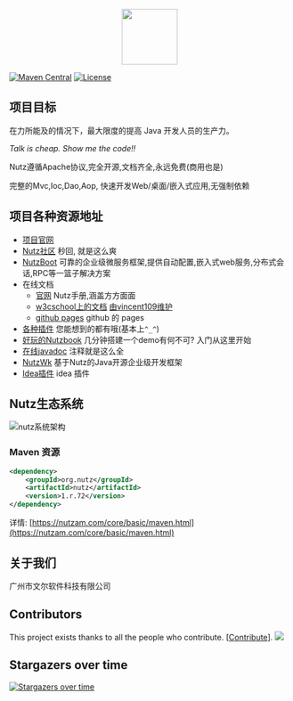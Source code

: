 
<p align="center"><a href="https://nutz.cn" target="_blank"><img width="100" src="https://github.com/nutzam/nutz/raw/master/doc/ci/logo.png"></a></p>

[![Maven Central](https://maven-badges.herokuapp.com/maven-central/org.nutz/nutz/badge.svg)](https://maven-badges.herokuapp.com/maven-central/org.nutz/nutz/)
[![License](https://img.shields.io/badge/license-Apache%202-4EB1BA.svg)](https://www.apache.org/licenses/LICENSE-2.0.html)

## 项目目标

在力所能及的情况下，最大限度的提高 Java 开发人员的生产力。

*Talk is cheap. Show me the code!!*

Nutz遵循Apache协议,完全开源,文档齐全,永远免费(商用也是)

完整的Mvc,Ioc,Dao,Aop, 快速开发Web/桌面/嵌入式应用,无强制依赖

## 项目各种资源地址

*   [项目官网](https://nutzam.com)
*   [Nutz社区](https://nutz.cn/) 秒回, 就是这么爽
*   [NutzBoot](https://nutz.io) 可靠的企业级微服务框架,提供自动配置,嵌入式web服务,分布式会话,RPC等一篮子解决方案 
*   在线文档
    *   [官网](https://nutzam.com/core/nutz_preface.html) Nutz手册,涵盖方方面面
    *   [w3cschool上的文档](http://www.w3cschool.cn/nutz/) [由vincent109维护](https://github.com/vincent109)
    *   [github pages](https://nutzam.github.io/nutz/) github 的 pages
*   [各种插件](http://github.com/nutzam/nutzmore) 您能想到的都有哦(基本上`^_^`)
*   [好玩的Nutzbook](http://nutzbook.wendal.net) 几分钟搭建一个demo有何不可? 入门从这里开始
*	[在线javadoc](https://nutzam.com/javadoc/) 注释就是这么全
*	[NutzWk](https://github.com/Wizzercn/NutzWk) 基于Nutz的Java开源企业级开发框架
*	[Idea插件](https://github.com/threefish/NutzCodeInsight) idea 插件

## Nutz生态系统

![nutz系统架构](nutz-graph.png)

### Maven 资源

```xml
<dependency>
    <groupId>org.nutz</groupId>
    <artifactId>nutz</artifactId>
    <version>1.r.72</version>
</dependency>
```

详情: [https://nutzam.com/core/basic/maven.html](https://nutzam.com/core/basic/maven.html)


## 关于我们

广州市文尔软件科技有限公司

## Contributors

This project exists thanks to all the people who contribute. [[Contribute](CONTRIBUTING.md)].
<a href="graphs/contributors"><img src="https://opencollective.com/nutz/contributors.svg?width=890&button=false" /></a>

## Stargazers over time

[![Stargazers over time](https://starchart.cc/nutzam/nutz.svg)](https://starchart.cc/nutzam/nutz)
